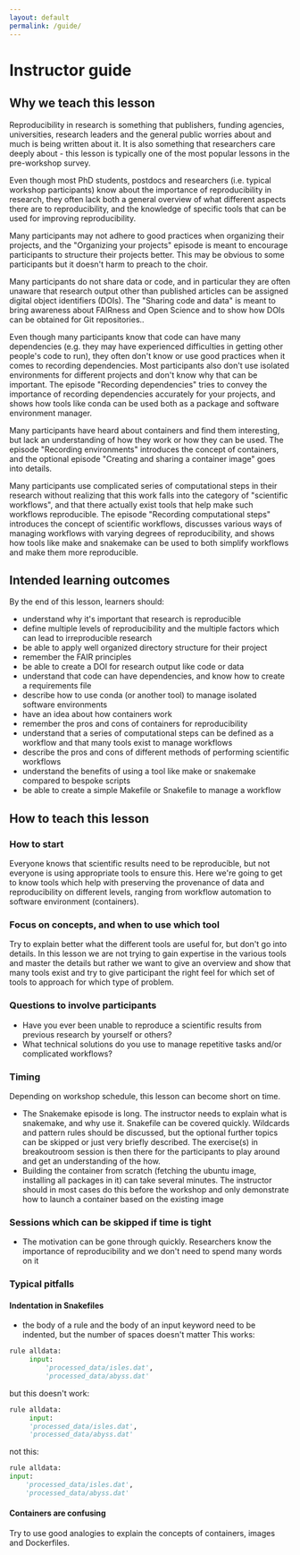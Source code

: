 ```yaml
---
layout: default
permalink: /guide/
---
```


# Instructor guide

## Why we teach this lesson

Reproducibility in research is something that publishers, funding agencies, universities,
research leaders and the general public worries about and much is being written about it.
It is also something that researchers care deeply about - this lesson is typically one of the
most popular lessons in the pre-workshop survey.

Even though most PhD students, postdocs and researchers (i.e. typical workshop participants)
know about the importance of reproducibility in research, they often lack both a general
overview of what different aspects there are to reproducibility, and the knowledge of
specific tools that can be used for improving reproducibility.

Many participants may not adhere to good practices when organizing their projects,
and the "Organizing your projects" episode is meant to encourage participants to
structure their projects better. This may be obvious to some participants but it
doesn't harm to preach to the choir.

Many participants do not share data or code, and in particular they are often
unaware that research output other than published articles can be assigned
digital object identifiers (DOIs).
The "Sharing code and data" is meant to bring awareness about FAIRness and Open Science
and to show how DOIs can be obtained for Git repositories..

Even though many participants know that code can have many dependencies (e.g. they
may have experienced difficulties in getting other people's code to run), they
often don't know or use good practices when it comes to recording dependencies.
Most participants also don't use isolated environments for different projects and
don't know why that can be important.
The episode "Recording dependencies" tries to convey the importance of recording
dependencies accurately for your projects, and shows how tools like conda can be
used both as a package and software environment manager.

Many participants have heard about containers and find them interesting, but
lack an understanding of how they work or how they can be used. The episode
"Recording environments" introduces the concept of containers, and the optional
episode "Creating and sharing a container image" goes into details.

Many participants use complicated series of computational steps in their research
without realizing that this work falls into the category of "scientific workflows",
and that there actually exist tools that help make such workflows reproducible.
The episode "Recording computational steps" introduces the concept of scientific
workflows, discusses various ways of managing workflows with varying degrees of
reproducibility, and shows how tools like make and snakemake can be used to
both simplify workflows and make them more reproducible.

## Intended learning outcomes

By the end of this lesson, learners should:
- understand why it's important that research is reproducible
- define multiple levels of reproducibility and the multiple
  factors which can lead to irreproducible research
- be able to apply well organized directory structure for their project
- remember the FAIR principles
- be able to create a DOI for research output like code or data
- understand that code can have dependencies, and know how to create a requirements file
- describe how to use conda (or another tool) to manage isolated software environments
- have an idea about how containers work
- remember the pros and cons of containers for reproducibility
- understand that a series of computational steps can be defined as a workflow and
  that many tools exist to manage workflows
- describe the pros and cons of different methods of performing scientific workflows
- understand the benefits of using a tool like make or snakemake compared to bespoke scripts
- be able to create a simple Makefile or Snakefile to manage a workflow


## How to teach this lesson

### How to start

Everyone knows that scientific results need to be reproducible, but not everyone is using
appropriate tools to ensure this. Here we're going to get to know tools which help with
preserving the provenance of data and reproducibility on different levels, ranging from
workflow automation to software environment (containers).


### Focus on concepts, and when to use which tool

Try to explain better what the different tools are useful for, but don't go
into details.  In this lesson we are not trying to gain expertise in the
various tools and master the details but rather we want to give an overview and
show that many tools exist and try to give participant the right feel for which
set of tools to approach for which type of problem.


### Questions to involve participants

- Have you ever been unable to reproduce a scientific results from previous research by yourself or others?
- What technical solutions do you use to manage repetitive tasks and/or complicated workflows?


### Timing

Depending on workshop schedule, this lesson can become short on time.
- The Snakemake episode is long. The instructor needs to explain what is snakemake, and why use it.
  Snakefile can be covered quickly. Wildcards and pattern rules should be discussed,
  but the optional further topics can be skipped or just very briefly described.
  The exercise(s) in breakoutroom session is then there for the participants to play around
  and get an understanding of the how.
- Building the container from scratch (fetching the ubuntu image, installing all packages in it)
  can take several minutes. The instructor should in most cases do this before the workshop and
  only demonstrate how to launch a container based on the existing image


### Sessions which can be skipped if time is tight

- The motivation can be gone through quickly. Researchers know the importance of
  reproducibility and we don't need to spend many words on it


### Typical pitfalls

#### Indentation in Snakefiles

- the body of a rule and the body of an input keyword need to be indented, but the number of spaces doesn't matter
This works:
```python
rule alldata:
     input:
         'processed_data/isles.dat',
         'processed_data/abyss.dat'
```
but this doesn't work:
```python
rule alldata:
     input:
     'processed_data/isles.dat',
     'processed_data/abyss.dat'
```
not this:
```python
rule alldata:
input:
    'processed_data/isles.dat',
    'processed_data/abyss.dat'
```

#### Containers are confusing

Try to use good analogies to explain the concepts of containers,
images and Dockerfiles.

